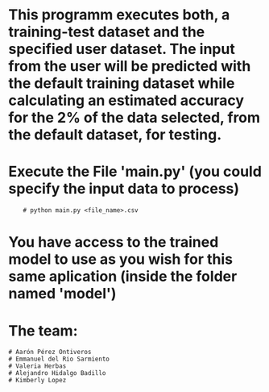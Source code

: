 # This programm executes both, a training-test dataset and the specified user dataset. The input from the user will be predicted with the default training dataset while calculating an estimated accuracy for the 2% of the data selected, from the default dataset, for testing.

# Execute the File 'main.py' (you could specify the input data to process) 
        # python main.py <file_name>.csv

# You have access to the trained model to use as you wish for this same aplication (inside the folder named 'model')


# The team:
    # Aarón Pérez Ontiveros
    # Emmanuel del Rio Sarmiento
    # Valeria Herbas
    # Alejandro Hidalgo Badillo
    # Kimberly Lopez